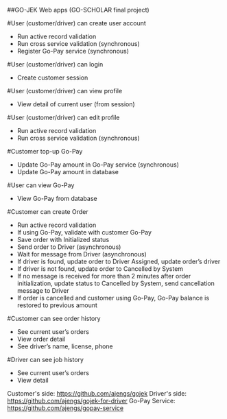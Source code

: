 ##GO-JEK Web apps
(GO-SCHOLAR final project)

#User (customer/driver) can create user account
* Run active record validation
* Run cross service validation (synchronous)
* Register Go-Pay service (synchronous)

#User (customer/driver) can login
* Create customer session

#User (customer/driver) can view profile
* View detail of current user (from session)

#User (customer/driver) can edit profile
* Run active record validation
* Run cross service validation (synchronous)

#Customer top-up Go-Pay
* Update Go-Pay amount in Go-Pay service (synchronous)
* Update Go-Pay amount in database

#User can view Go-Pay
* View Go-Pay from database

#Customer can create Order
* Run active record validation
* If using Go-Pay, validate with customer Go-Pay
* Save order with Initialized status
* Send order to Driver (asynchronous)
* Wait for message from Driver (asynchronous)
* If driver is found, update order to Driver Assigned, update order’s driver
* If driver is not found, update order to Cancelled by System
* If no message is received for more than 2 minutes after order initialization, update status to Cancelled by System, send cancellation message to Driver
* If order is cancelled and customer using Go-Pay, Go-Pay balance is restored to previous amount

#Customer can see order history
* See current user’s orders
* View order detail
* See driver’s name, license, phone

#Driver can see job history
* See current user’s orders
* View detail

Customer's side: https://github.com/ajengs/gojek
Driver's side: https://github.com/ajengs/gojek-for-driver
Go-Pay Service: https://github.com/ajengs/gopay-service